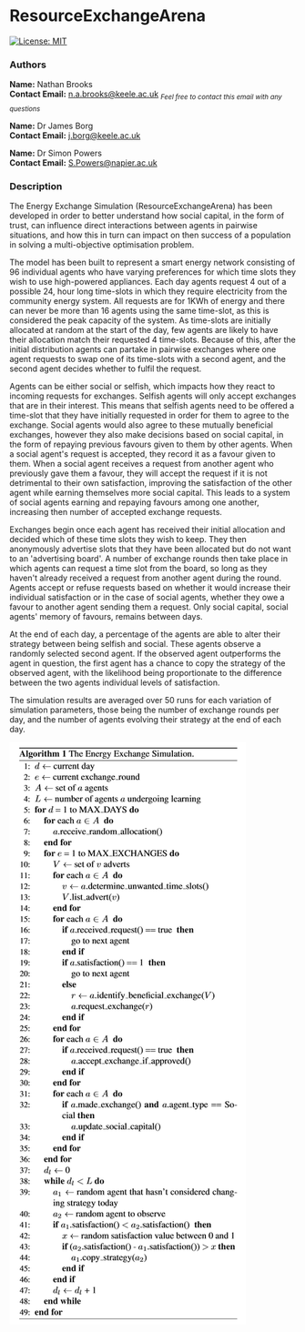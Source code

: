 # ResourceExchangeArena
[![License: MIT](https://img.shields.io/badge/License-MIT-yellow.svg)](/LICENSE.md)

### Authors
**Name:** Nathan Brooks<br/>**Contact Email:** n.a.brooks@keele.ac.uk <sub>*Feel free to contact this email with any questions*</sub>

**Name:** Dr James Borg<br/>**Contact Email:** j.borg@keele.ac.uk

**Name:** Dr Simon Powers<br/>**Contact Email:** S.Powers@napier.ac.uk


### Description

The Energy Exchange Simulation (ResourceExchangeArena) has been developed in order to better understand how social capital, in the form of trust, can influence direct interactions between agents in pairwise situations, and how this in turn can impact on then success of a population in solving a multi-objective optimisation problem.

The model has been built to represent a smart energy network consisting of 96 individual agents who have varying preferences for which time slots they wish to use high-powered appliances. Each day agents request 4 out of a possible 24, hour long time-slots in which they require electricity from the community energy system. All requests are for 1KWh of energy and there can never be more than 16 agents using the same time-slot, as this is considered the peak capacity of the system. As time-slots are initially allocated at random at the start of the day, few agents are likely to have their allocation match their requested 4 time-slots. Because of this, after the initial distribution agents can partake in pairwise exchanges where one agent requests to swap one of its time-slots with a second agent, and the second agent decides whether to fulfil the request.

Agents can be either social or selfish, which impacts how they react to incoming requests for exchanges. Selfish agents will only accept exchanges that are in their interest. This means that selfish agents need to be offered a time-slot that they have initially requested in order for them to agree to the exchange. Social agents would also agree to these mutually beneficial exchanges, however they also make decisions based on social capital, in the form of repaying previous favours given to them by other agents. When a social agent's request is accepted, they record it as a favour given to them. When a social agent receives a request from another agent who previously gave them a favour, they will accept the request if it is not detrimental to their own satisfaction, improving the satisfaction of the other agent while earning themselves more social capital. This leads to a system of social agents earning and repaying favours among one another, increasing then number of accepted exchange requests.

Exchanges begin once each agent has received their initial allocation and decided which of these time slots they wish to keep. They then anonymously advertise slots that they have been allocated but do not want to an 'advertising board'. A number of exchange rounds then take place in which agents can request a time slot from the board, so long as they haven't already received a request from another agent during the round. Agents accept or refuse requests based on whether it would increase their individual satisfaction or in the case of social agents, whether they owe a favour to another agent sending them a request. Only social capital, social agents' memory of favours, remains between days.

At the end of each day, a percentage of the agents are able to alter their strategy between being selfish and social. These agents observe a randomly selected second agent. If the observed agent outperforms the agent in question, the first agent has a chance to copy the strategy of the observed agent, with the likelihood being proportionate to the difference between the two agents individual levels of satisfaction.

The simulation results are averaged over 50 runs for each variation of simulation parameters, those being the number of exchange rounds per day, and the number of agents evolving their strategy at the end of each day.

![Pseudo-code](/pseudocode/EnergyExchangeSimulation.png)

